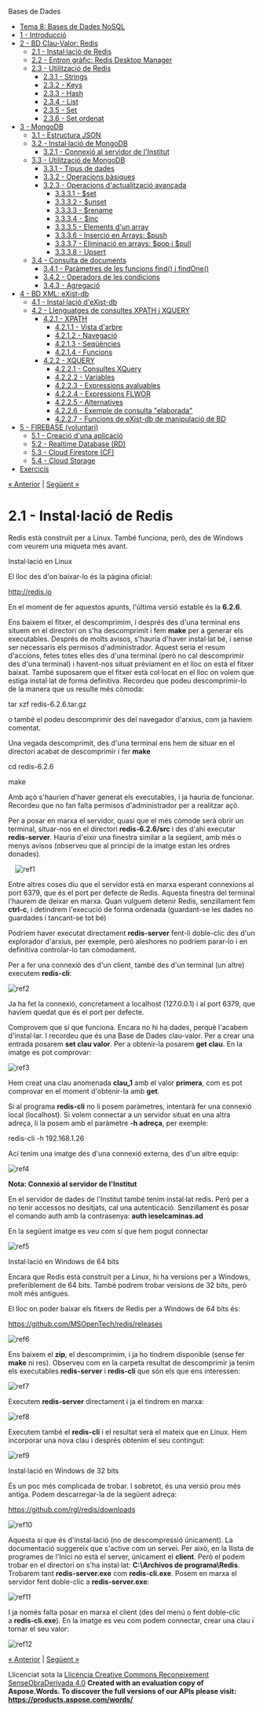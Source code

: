 Bases de Dades

- [Tema 8: Bases de Dades NoSQL](index.md)
- [1 - Introducció](1__introducci.md)
- [2 - BD Clau-Valor: Redis](2__bd_clauvalor_redis.md) 
  - [2.1 - Instal·lació de Redis](21__installaci_de_redis.md)
  - [2.2 - Entron gràfic: Redis Desktop Manager](22__entron_grfic_redis_desktop_manager.md)
  - [2.3 - Utilització de Redis](23__utilitzaci_de_redis.md) 
    - [2.3.1 - Strings](231__strings.md)
    - [2.3.2 - Keys](232__keys.md)
    - [2.3.3 - Hash](233__hash.md)
    - [2.3.4 - List](234__list.md)
    - [2.3.5 - Set](235__set.md)
    - [2.3.6 - Set ordenat](236__set_ordenat.md)
- [3 - MongoDB](3__mongodb.md) 
  - [3.1 - Estructura JSON](31__estructura_json.md)
  - [3.2 - Instal·lació de MongoDB](32__installaci_de_mongodb.md) 
    - [3.2.1 - Connexió al servidor de l'Institut](321__connexi_al_servidor_de_linstitut.md)
  - [3.3 - Utilització de MongoDB](33__utilitzaci_de_mongodb.md) 
    - [3.3.1 - Tipus de dades](331__tipus_de_dades.md)
    - [3.3.2 - Operacions bàsiques](332__operacions_bsiques.md)
    - [3.2.3 - Operacions d'actualització avançada](323__operacions_dactualitzaci_avanada.md) 
      - [3.3.3.1 - $set](3331__set.md)
      - [3.3.3.2 - $unset](3332__unset.md)
      - [3.3.3.3 - $rename](3333__rename.md)
      - [3.3.3.4 - $inc](3334__inc.md)
      - [3.3.3.5 - Elements d'un array](3335__elements_dun_array.md)
      - [3.3.3.6 - Inserció en Arrays: $push](3336__inserci_en_arrays_push.md)
      - [3.3.3.7 - Eliminació en arrays: $pop i $pull](3337__eliminaci_en_arrays_pop_i_pull.md)
      - [3.3.3.8 - Upsert](3338__upsert.md)
  - [3.4 - Consulta de documents](34__consulta_de_documents.md) 
    - [3.4.1 - Paràmetres de les funcions find() i findOne()](341__parmetres_de_les_funcions_find_i_findone.md)
    - [3.4.2 - Operadors de les condicions](342__operadors_de_les_condicions.md)
    - [3.4.3 - Agregació](343__agregaci.md)
- [4 - BD XML: eXist-db](4__bd_xml_existdb.md) 
  - [4.1 - Instal·lació d'eXist-db](41__installaci_dexistdb.md)
  - [4.2 - Llenguatges de consultes XPATH i XQUERY](42__llenguatges_de_consultes_xpath_i_xquery.md) 
    - [4.2.1 - XPATH](421__xpath.md) 
      - [4.2.1.1 - Vista d'arbre](4211__vista_darbre.md)
      - [4.2.1.2 - Navegació](4212__navegaci.md)
      - [4.2.1.3 - Seqüències](4213__seqncies.md)
      - [4.2.1.4 - Funcions](4214__funcions.md)
    - [4.2.2 - XQUERY](422__xquery.md) 
      - [4.2.2.1 - Consultes XQuery](4221__consultes_xquery.md)
      - [4.2.2.2 - Variables](4222__variables.md)
      - [4.2.2.3 - Expressions avaluables](4223__expressions_avaluables.md)
      - [4.2.2.4 - Expressions FLWOR](4224__expressions_flwor.md)
      - [4.2.2.5 - Alternatives](4225__alternatives.md)
      - [4.2.2.6 - Exemple de consulta "elaborada"](4226__exemple_de_consulta_elaborada.md)
      - [4.2.2.7 - Funcions de eXist-db de manipulació de BD](4227__funcions_de_existdb_de_manipulaci_de_bd.md)
- [5 - FIREBASE (voluntari)](5__firebase_voluntari.md) 
  - [5.1 - Creació d'una aplicació](51__creaci_duna_aplicaci.md)
  - [5.2 - Realtime Database (RD)](52__realtime_database_rd.md)
  - [5.3 - Cloud Firestore (CF)](53__cloud_firestore_cf.md)
  - [5.4 - Cloud Storage](54__cloud_storage.md)
- [Exercicis](exercicis.md)

[« Anterior](2__bd_clauvalor_redis.md) | [Següent »](22__entron_grfic_redis_desktop_manager.md)
# <a name="main"></a>**2.1 - Instal·lació de Redis**
Redis està construït per a Linux. També funciona, però, des de Windows com veurem una miqueta més avant.

Instal·lació en Linux

El lloc des d'on baixar-lo és la pàgina oficial:

<http://redis.io>

En el moment de fer aquestos apunts, l'última versió estable és la **6.2.6**.

Ens baixem el fitxer, el descomprimim, i després des d'una terminal ens situem en el directori on s'ha descomprimit i fem **make** per a generar els executables. Després de molts avisos, s'hauria d'haver instal·lat bé, i sense ser necessaris els permisos d'administrador. Aquest seria el resum d'accions, fetes totes elles des d'una terminal (però no cal descomprimir des d'una terminal) i havent-nos situat prèviament en el lloc on està el fitxer baixat. També suposarem que el fitxer està col·locat en el lloc on volem que estiga instal·lat de forma definitiva. Recordeu que podeu descomprimir-lo de la manera que us resulte més còmoda:

tar xzf redis-6.2.6.tar.gz

o també el podeu descomprimir des del navegador d'arxius, com ja havíem comentat.

Una vegada descomprimit, des d'una terminal ens hem de situar en el directori acabat de descomprimir i fer **make**

cd redis-6.2.6

make

Amb açò s'haurien d'haver generat els executables, i ja hauria de funcionar. Recordeu que no fan falta permisos d'administrador per a realitzar açò.

Per a posar en marxa el servidor, quasi que el més còmode serà obrir un terminal, situar-nos en el directori **redis-6.2.6/src** i des d'ahi executar **redis-server**. Hauria d'eixir una finestra similar a la següent, amb més o menys avisos (observeu que al principi de la imatge estan les ordres donades).

`  `![ref1]

Entre altres coses diu que el servidor està en marxa esperant connexions al port 6379, que és el port per defecte de Redis. Aquesta finestra del terminal l'haurem de deixar en marxa. Quan vulguem detenir Redis, senzillament fem **ctrl-c**, i detindrem l'execució de forma ordenada (guardant-se les dades no guardades i tancant-se tot bé)

Podríem haver executat directament **redis-server** fent-li doble-clic des d'un explorador d'arxius, per exemple, però aleshores no podríem parar-lo i en definitiva controlar-lo tan còmodament.

Per a fer una connexió des d'un client, també des d'un terminal (un altre) executem **redis-cli**:

![ref2]

Ja ha fet la connexió, concretament a localhost (127.0.0.1) i al port 6379, que havíem quedat que és el port per defecte.

Comprovem que sí que funciona. Encara no hi ha dades, perquè l'acabem d'instal·lar. I recordeu que és una Base de Dades clau-valor. Per a crear una entrada posarem **set clau valor**. Per a obtenir-la posarem **get clau**. En la imatge es pot comprovar:

![ref3]

Hem creat una clau anomenada **clau\_1** amb el valor **primera**, com es pot comprovar en el moment d'obtenir-la amb **get**.

Si al programa **redis-cli** no li posem paràmetres, intentarà fer una connexió local (localhost). Si volem connectar a un servidor situat en una altra adreça, li la posem amb el paràmetre **-h adreça**, per exemple:

redis-cli -h 192.168.1.26

Ací tenim una imatge des d'una connexió externa, des d'un altre equip:

![ref4]

**Nota: Connexió al servidor de l'Institut**

En el servidor de dades de l'Institut també tenim instal·lat redis. Però per a no tenir accessos no desitjats, cal una autenticació. Senzillament és posar el comando auth amb la contrasenya: **auth ieselcaminas.ad**

En la següent imatge es veu com sí que hem pogut connectar

![ref5]

Instal·lació en Windows de 64 bits

Encara que Redis està construït per a Linux, hi ha versions per a Windows, preferiblement de 64 bits. També podrem trobar versions de 32 bits, però molt més antigues.

El lloc on poder baixar els fitxers de Redis per a Windows de 64 bits és:

https://github.com/MSOpenTech/redis/releases



![ref6]

Ens baixem el **zip**, el descomprimim, i ja ho tindrem disponible (sense fer **make** ni res). Observeu com en la carpeta resultat de descomprimir ja tenim els executables **redis-server** i **redis-cli** que són els que ens interessen:

![ref7]

Executem **redis-server** directament i ja el tindrem en marxa:

![ref8]

Executem també el **redis-cli** i el resultat serà el mateix que en Linux. Hem incorporar una nova clau i després obtenim el seu contingut:

![ref9]

Instal·lació en Windows de 32 bits

És un poc més complicada de trobar. I sobretot, és una versió prou més antiga. Podem descarregar-la de la següent adreça:

<https://github.com/rgl/redis/downloads>

![ref10]

Aquesta sí que és d'instal·lació (no de descompressió únicament). La documentació suggereix que s'active com un servei. Per això, en la llista de programes de l'Inici no està el server, únicament el **client**. Però el podem trobar en el directori on s'ha instal·lat: **C:\Archivos de programa\Redis**. Trobarem tant **redis-server.exe** com **redis-cli.exe**. Posem en marxa el servidor fent doble-clic a **redis-server.exe**:

![ref11]

I ja només falta posar en marxa el client (des del menú o fent doble-clic a **redis-cli.exe**). En la imatge es veu com podem connectar, crear una clau i tornar el seu valor:

![ref12]

[« Anterior](2__bd_clauvalor_redis.md) | [Següent »](22__entron_grfic_redis_desktop_manager.md)

Llicenciat sota la [Llicència Creative Commons Reconeixement SenseObraDerivada 4.0](http://creativecommons.org/licenses/by-nd/4.0/)
**Created with an evaluation copy of Aspose.Words. To discover the full versions of our APIs please visit: https://products.aspose.com/words/**

[ref1]: 21__installaci_de_redis.002.png
[ref2]: 21__installaci_de_redis.003.png
[ref3]: 21__installaci_de_redis.004.png
[ref4]: 21__installaci_de_redis.005.png
[ref5]: 21__installaci_de_redis.006.png
[ref6]: 21__installaci_de_redis.007.png
[ref7]: 21__installaci_de_redis.008.png
[ref8]: 21__installaci_de_redis.009.png
[ref9]: 21__installaci_de_redis.010.png
[ref10]: 21__installaci_de_redis.011.png
[ref11]: 21__installaci_de_redis.012.png
[ref12]: 21__installaci_de_redis.013.png
